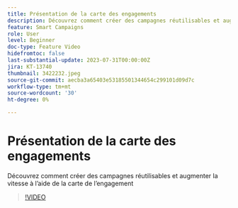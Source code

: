 ```yaml
---
title: Présentation de la carte des engagements
description: Découvrez comment créer des campagnes réutilisables et augmenter la vitesse à l’aide de la carte de l’engagement
feature: Smart Campaigns
role: User
level: Beginner
doc-type: Feature Video
hidefromtoc: false
last-substantial-update: 2023-07-31T00:00:00Z
jira: KT-13740
thumbnail: 3422232.jpeg
source-git-commit: aecba3a65403e53185501344654c299101d09d7c
workflow-type: tm+mt
source-wordcount: '30'
ht-degree: 0%

---
```



# Présentation de la carte des engagements

Découvrez comment créer des campagnes réutilisables et augmenter la vitesse à l’aide de la carte de l’engagement

>[!VIDEO](https://video.tv.adobe.com/v/3422232/?learn=on)
